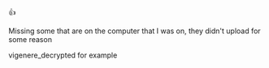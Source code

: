 👍


Missing some that are on the computer that I was on, they didn't upload for some reason


vigenere_decrypted for example
